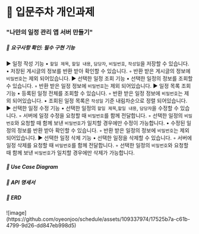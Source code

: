 <h1>📙 입문주차 개인과제</h1>

<h3>"나만의 일정 관리 앱 서버 만들기"</h3>

<h5>📌 요구사항 확인: 필수 구현 기능</h5>

▶︎ 일정 작성 기능
    • `할일 제목`, `할일 내용`, `담당자`, `비밀번호`, `작성일`을 저장할 수 있습니다.
    • 저장된 게시글의 정보를 반환 받아 확인할 수 있습니다.
        ◦ 반환 받은 게시글의 정보에 `비밀번호`는 제외 되어있습니다.
▶︎ 선택한 일정 조회 기능
    • 선택한 일정의 정보를 조회할 수 있습니다.
        ◦ 반환 받은 일정 정보에 `비밀번호`는 제외 되어있습니다.
▶︎ 일정 목록 조회 기능
    • 등록된 일정 전체를 조회할 수 있습니다.
        ◦ 반환 받은 일정 정보에 `비밀번호`는 제외 되어있습니다.
    • 조회된 일정 목록은 `작성일` 기준 내림차순으로 정렬 되어있습니다.
▶︎ 선택한 일정 수정 기능
    • 선택한 일정의 `할일 제목`,`할일 내용`, `담당자`을 수정할 수 있습니다.
        ◦ 서버에 일정 수정을 요청할 때 `비밀번호`를 함께 전달합니다.
        ◦ 선택한 일정의 `비밀번호`와 요청할 때 함께 보낸 `비밀번호`가 일치할 경우에만 수정이 가능합니다.
    • 수정된 일정의 정보를 반환 받아 확인할 수 있습니다.
        ◦ 반환 받은 일정의 정보에 `비밀번호`는 제외 되어있습니다.
▶︎ 선택한 일정 삭제 기능
    • 선택한 일정을 삭제할 수 있습니다.
        ◦ 서버에 일정 삭제를 요청할 때 `비밀번호`를 함께 전달합니다.
        ◦ 선택한 일정의 `비밀번호`와 요청할 때 함께 보낸 `비밀번호`가 일치할 경우에만 삭제가 가능합니다.


<h5>📌 Use Case Diagram</h5>


<h5>📌 API 명세서</h5>


<h5>📌 ERD</h5>
![image](https://github.com/oyeonjoo/schedule/assets/109337974/17525b7a-c61b-4799-9d26-dd847eb998d5)
